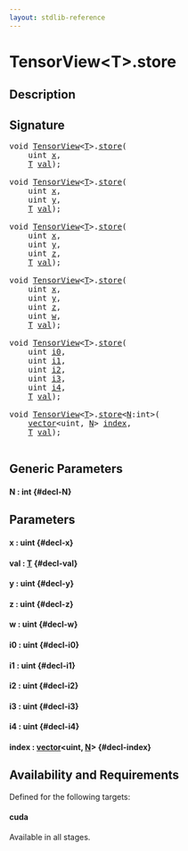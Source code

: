 ```yaml
---
layout: stdlib-reference
---
```


# TensorView\<T\>\.store

## Description





## Signature 

<pre>
<span class="code_keyword">void</span> <a href="/stdlib-reference/types/tensorview-06/index" class="code_type">TensorView</a>&lt;<a href="/stdlib-reference/types/tensorview-06/index#typeparam-T" class="code_type">T</a>&gt;.<a href="/stdlib-reference/types/tensorview-06/store">store</a>(
    <span class="code_keyword">uint</span> <a href="/stdlib-reference/types/tensorview-06/store#decl-x" class="code_param">x</a>,
    <a href="/stdlib-reference/types/tensorview-06/index#typeparam-T" class="code_type">T</a> <a href="/stdlib-reference/types/tensorview-06/store#decl-val" class="code_param">val</a>);

<span class="code_keyword">void</span> <a href="/stdlib-reference/types/tensorview-06/index" class="code_type">TensorView</a>&lt;<a href="/stdlib-reference/types/tensorview-06/index#typeparam-T" class="code_type">T</a>&gt;.<a href="/stdlib-reference/types/tensorview-06/store">store</a>(
    <span class="code_keyword">uint</span> <a href="/stdlib-reference/types/tensorview-06/store#decl-x" class="code_param">x</a>,
    <span class="code_keyword">uint</span> <a href="/stdlib-reference/types/tensorview-06/store#decl-y" class="code_param">y</a>,
    <a href="/stdlib-reference/types/tensorview-06/index#typeparam-T" class="code_type">T</a> <a href="/stdlib-reference/types/tensorview-06/store#decl-val" class="code_param">val</a>);

<span class="code_keyword">void</span> <a href="/stdlib-reference/types/tensorview-06/index" class="code_type">TensorView</a>&lt;<a href="/stdlib-reference/types/tensorview-06/index#typeparam-T" class="code_type">T</a>&gt;.<a href="/stdlib-reference/types/tensorview-06/store">store</a>(
    <span class="code_keyword">uint</span> <a href="/stdlib-reference/types/tensorview-06/store#decl-x" class="code_param">x</a>,
    <span class="code_keyword">uint</span> <a href="/stdlib-reference/types/tensorview-06/store#decl-y" class="code_param">y</a>,
    <span class="code_keyword">uint</span> <a href="/stdlib-reference/types/tensorview-06/store#decl-z" class="code_param">z</a>,
    <a href="/stdlib-reference/types/tensorview-06/index#typeparam-T" class="code_type">T</a> <a href="/stdlib-reference/types/tensorview-06/store#decl-val" class="code_param">val</a>);

<span class="code_keyword">void</span> <a href="/stdlib-reference/types/tensorview-06/index" class="code_type">TensorView</a>&lt;<a href="/stdlib-reference/types/tensorview-06/index#typeparam-T" class="code_type">T</a>&gt;.<a href="/stdlib-reference/types/tensorview-06/store">store</a>(
    <span class="code_keyword">uint</span> <a href="/stdlib-reference/types/tensorview-06/store#decl-x" class="code_param">x</a>,
    <span class="code_keyword">uint</span> <a href="/stdlib-reference/types/tensorview-06/store#decl-y" class="code_param">y</a>,
    <span class="code_keyword">uint</span> <a href="/stdlib-reference/types/tensorview-06/store#decl-z" class="code_param">z</a>,
    <span class="code_keyword">uint</span> <a href="/stdlib-reference/types/tensorview-06/store#decl-w" class="code_param">w</a>,
    <a href="/stdlib-reference/types/tensorview-06/index#typeparam-T" class="code_type">T</a> <a href="/stdlib-reference/types/tensorview-06/store#decl-val" class="code_param">val</a>);

<span class="code_keyword">void</span> <a href="/stdlib-reference/types/tensorview-06/index" class="code_type">TensorView</a>&lt;<a href="/stdlib-reference/types/tensorview-06/index#typeparam-T" class="code_type">T</a>&gt;.<a href="/stdlib-reference/types/tensorview-06/store">store</a>(
    <span class="code_keyword">uint</span> <a href="/stdlib-reference/types/tensorview-06/store#decl-i0" class="code_param">i0</a>,
    <span class="code_keyword">uint</span> <a href="/stdlib-reference/types/tensorview-06/store#decl-i1" class="code_param">i1</a>,
    <span class="code_keyword">uint</span> <a href="/stdlib-reference/types/tensorview-06/store#decl-i2" class="code_param">i2</a>,
    <span class="code_keyword">uint</span> <a href="/stdlib-reference/types/tensorview-06/store#decl-i3" class="code_param">i3</a>,
    <span class="code_keyword">uint</span> <a href="/stdlib-reference/types/tensorview-06/store#decl-i4" class="code_param">i4</a>,
    <a href="/stdlib-reference/types/tensorview-06/index#typeparam-T" class="code_type">T</a> <a href="/stdlib-reference/types/tensorview-06/store#decl-val" class="code_param">val</a>);

<span class="code_keyword">void</span> <a href="/stdlib-reference/types/tensorview-06/index" class="code_type">TensorView</a>&lt;<a href="/stdlib-reference/types/tensorview-06/index#typeparam-T" class="code_type">T</a>&gt;.<a href="/stdlib-reference/types/tensorview-06/store">store</a>&lt;<a href="/stdlib-reference/types/tensorview-06/store#decl-N" class="code_var">N</a>:<span class="code_keyword">int</span>&gt;(
    <a href="/stdlib-reference/types/vector/index" class="code_type">vector</a>&lt;<span class="code_keyword">uint</span>, <a href="/stdlib-reference/types/tensorview-06/store#decl-N" class="code_var">N</a>&gt; <a href="/stdlib-reference/types/tensorview-06/store#decl-index" class="code_param">index</a>,
    <a href="/stdlib-reference/types/tensorview-06/index#typeparam-T" class="code_type">T</a> <a href="/stdlib-reference/types/tensorview-06/store#decl-val" class="code_param">val</a>);

</pre>

## Generic Parameters

#### N  : int {#decl-N}

## Parameters

#### x  : uint {#decl-x}
#### val  : [T](/stdlib-reference/types/tensorview-06/index#typeparam-T) {#decl-val}
#### y  : uint {#decl-y}
#### z  : uint {#decl-z}
#### w  : uint {#decl-w}
#### i0  : uint {#decl-i0}
#### i1  : uint {#decl-i1}
#### i2  : uint {#decl-i2}
#### i3  : uint {#decl-i3}
#### i4  : uint {#decl-i4}
#### index  : [vector](/stdlib-reference/types/vector/index)\<uint, [N](/stdlib-reference/types/vector/index#decl-N)\> {#decl-index}

## Availability and Requirements

Defined for the following targets:

#### cuda
Available in all stages.



